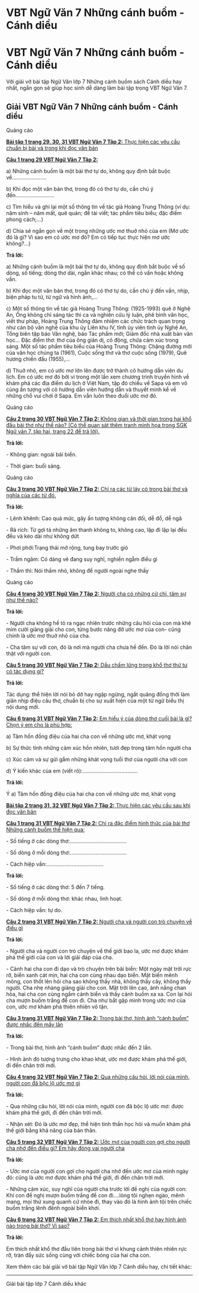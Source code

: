 # VBT Ngữ Văn 7 Những cánh buồm - Cánh diều

# VBT Ngữ Văn 7 Những cánh buồm - Cánh diều

Với giải vở bài tập Ngữ Văn lớp 7 Những cánh buồm sách Cánh diều hay nhất, ngắn gọn sẽ giúp học sinh dễ dàng làm bài tập trong VBT Ngữ Văn 7.

## Giải VBT Ngữ Văn 7 Những cánh buồm - Cánh diều

Quảng cáo

[**Bài tập 1 trang 29, 30, 31 VBT Ngữ Văn 7 Tập 2:** Thực hiện các yêu cầu chuẩn bị bài và trong khi đọc văn bản](https://vietjack.com/vbt-ngu-van-7-cd/bai-tap-1-trang-29-30-31-vbt-ngu-van-lop-7-tap-2.jsp)

[**Câu 1 trang 29 VBT Ngữ Văn 7 Tập 2:**](https://vietjack.com/vbt-ngu-van-7-cd/cau-1-trang-29-vth-ngu-van-lop-7-tap-2.jsp)

a) Những cánh buồm là một bài thơ tự do, không quy định bắt buộc về....................... 

b) Khi đọc một văn bản thơ, trong đó có thơ tự do, cần chú ý đến.......................... 

c) Tìm hiểu và ghi lại một số thông tin về tác giả Hoàng Trung Thông (ví dụ: năm sinh – năm mất, quê quán; đề tài viết; tác phẩm tiêu biểu; đặc điểm phong cách;...)

d) Chia sẻ ngắn gọn về một trong những ước mơ thuở nhỏ của em (Mơ ước đó là gì? Vì sao em có ước mơ đó? Em có tiếp tục thực hiện mơ ước không?...)

**Trả lời:**

a) Những cánh buồm là một bài thơ tự do, không quy định bắt buộc về số dòng, số tiếng; dòng thơ dài, ngắn khác nhau; có thể có vần hoặc không vần.

b) Khi đọc một văn bản thơ, trong đó có thơ tự do, cần chú ý đến vần, nhịp, biện pháp tu từ, từ ngữ và hình ảnh,...

c) Một số thông tin về tác giả Hoàng Trung Thông: (1925-1993) quê ở Nghệ An, Ông không chỉ sáng tác thi ca và nghiên cứu lý luận, phê bình văn học, viết thư pháp, Hoàng Trung Thông đảm nhiệm các chức trách quan trọng như cán bộ văn nghệ của khu ủy Liên khu IV, tỉnh ủy viên tỉnh ủy Nghệ An, Tổng biên tập báo Văn nghệ, báo Tác phẩm mới; Giám đốc nhà xuất bản văn học… Đặc điểm thơ: thơ của ông giản dị, cô động, chứa cảm xúc trong sáng. Một số tác phẩm tiêu biểu của Hoàng Trung Thông: Chặng đường mới của văn học chúng ta (1961), Cuộc sống thơ và thơ cuộc sống (1979), Quê hương chiến đấu (1955),...

d) Thuở nhỏ, em có ước mơ lớn lên được trở thành cô hướng dẫn viên du lịch. Em có ước mơ đó bởi vì trong một lần xem chương trình truyền hình về khám phá các địa điểm du lịch ở Việt Nam, tập đó chiếu về Sapa và em vô cùng ấn tượng với cô hướng dẫn viên hướng dẫn và thuyết minh kể về những chỗ vui chơi ở Sapa. Em vẫn luôn theo đuổi ước mơ đó.

Quảng cáo

[**Câu 2 trang 30 VBT Ngữ Văn 7 Tập 2:** Không gian và thời gian trong hai khổ đầu bài thơ như thế nào? (Có thể quan sát thêm tranh minh họa trong SGK Ngữ văn 7, tập hai, trang 22 để trả lời).](https://vietjack.com/vbt-ngu-van-7-cd/cau-2-trang-30-vth-ngu-van-lop-7-tap-2.jsp)

**Trả lời:**

\- Không gian: ngoài bãi biển.

\- Thời gian: buổi sáng.

Quảng cáo

[**Câu 3 trang 30 VBT Ngữ Văn 7 Tập 2:** Chỉ ra các từ láy có trong bài thơ và nghĩa của các từ đó.](https://vietjack.com/vbt-ngu-van-7-cd/cau-3-trang-30-vth-ngu-van-lop-7-tap-2.jsp)

**Trả lời:**

\- Lênh khênh: Cao quá mức, gây ấn tượng không cân đối, dễ đổ, dễ ngã

\- Rả rích: Từ gợi tả những âm thanh không to, không cao, lặp đi lặp lại đều đều và kéo dài như không dứt

\- Phơi phới:Trạng thái mở rộng, tung bay trước gió

\- Trầm ngâm: Có dáng vẻ đang suy nghĩ, nghiền ngẫm điều gì

\- Thầm thì: Nói thầm nhỏ, không để người ngoài nghe thấy

Quảng cáo

[**Câu 4 trang 30 VBT Ngữ Văn 7 Tập 2:** Người cha có những cử chỉ, tâm sự như thế nào?](https://vietjack.com/vbt-ngu-van-7-cd/cau-4-trang-30-vth-ngu-van-lop-7-tap-2.jsp)

**Trả lời:**

\- Người cha không hề tỏ ra ngạc nhiên trước những câu hỏi của con mà khẽ mỉm cười giảng giải cho con, từng bước nâng đỡ ước mơ của con- cũng chính là ước mơ thuở nhỏ của cha. 

\- Cha tâm sự với con, đó là nơi mà người cha chưa hề đến. Đó là lời nói chân thật với người con.

[**Câu 5 trang 30 VBT Ngữ Văn 7 Tập 2:** Dấu chấm lửng trong khổ thơ thứ tư có tác dụng gì?](https://vietjack.com/vbt-ngu-van-7-cd/cau-5-trang-30-vth-ngu-van-lop-7-tap-2.jsp)

**Trả lời:**

Tác dụng: thể hiện lời nói bỏ dở hay ngập ngừng, ngắt quãng đồng thời làm giãn nhịp điệu câu thơ, chuẩn bị cho sự xuất hiện của một từ ngữ biểu thị nội dung mới.

[**Câu 6 trang 31 VBT Ngữ Văn 7 Tập 2:** Em hiểu ý của dòng thơ cuối bài là gì? Chọn ý em cho là phù hợp:](https://vietjack.com/vbt-ngu-van-7-cd/cau-6-trang-31-vth-ngu-van-lop-7-tap-2.jsp)

a) Tâm hồn đồng điệu của hai cha con về những ước mơ, khát vọng

b) Sự thức tỉnh những cảm xúc hồn nhiên, tươi đẹp trong tâm hồn người cha

c) Xúc cảm và sự gửi gắm những khát vọng tuổi thơ của người cha với con

d) Ý kiến khác của em (viết rõ):..................................... 

**Trả lời:**

Ý a) Tâm hồn đồng điệu của hai cha con về những ước mơ, khát vọng

[**Bài tập 2 trang 31, 32 VBT Ngữ Văn 7 Tập 2:** Thực hiện các yêu cầu sau khi đọc văn bản](https://vietjack.com/vbt-ngu-van-7-cd/bai-tap-2-trang-31-32-vbt-ngu-van-lop-7-tap-2.jsp)

[**Câu 1 trang 31 VBT Ngữ Văn 7 Tập 2:** Chỉ ra đặc điểm hình thức của bài thơ Những cánh buồm thể hiện qua:](https://vietjack.com/vbt-ngu-van-7-cd/cau-1-trang-31-vth-ngu-van-lop-7-tap-2.jsp)

\- Số tiếng ở các dòng thơ:...................................... 

\- Số dòng ở mỗi dòng thơ:...................................... 

\- Cách hiệp vần:...................................... 

**Trả lời:**

\- Số tiếng ở các dòng thơ: 5 đến 7 tiếng.

\- Số dòng ở mỗi dòng thơ: khác nhau, linh hoạt.

\- Cách hiệp vần: tự do.

[**Câu 2 trang 31 VBT Ngữ Văn 7 Tập 2:** Người cha và người con trò chuyện về điều gì](https://vietjack.com/vbt-ngu-van-7-cd/cau-2-trang-31-vth-ngu-van-lop-7-tap-2.jsp)

**Trả lời:**

\- Người cha và người con trò chuyện về thế giới bao la, ước mơ được khám phá thế giới của con và lời giải đáp của cha.

\- Cảnh hai cha con đi dạo và trò chuyện trên bãi biển: Một ngày mặt trời rực rỡ, biển xanh cát mịn, hai cha con cùng nhau dạo biển. Mặt biển mênh mông, con thốt lên hỏi cha sao không thấy nhà, không thấy cây, không thấy người. Cha nhẹ nhàng giảng giải cho con. Mặt trời lên cao, ánh nắng chan hòa, hai cha con cùng ngắm cảnh biển và thấy cánh buồm xa xa. Con lại hỏi cha mượn buồm trắng để con đi. Cha như bắt gặp mình trong ước mơ của con, ước mơ khám phá thiên nhiên vô tận. 

[**Câu 3 trang 31 VBT Ngữ Văn 7 Tập 2:** Trong bài thơ, hình ảnh “cánh buồm” được nhắc đến mấy lần](https://vietjack.com/vbt-ngu-van-7-cd/cau-3-trang-31-vth-ngu-van-lop-7-tap-2.jsp)

**Trả lời:**

\- Trong bài thơ, hình ảnh “cánh buồm” được nhắc đến 2 lần.

\- Hình ảnh đó tượng trưng cho khao khát, ước mơ được khám phá thế giới, đi đến chân trời mới.

[**Câu 4 trang 32 VBT Ngữ Văn 7 Tập 2:** Qua những câu hỏi, lời nói của mình, người con đã bộc lộ ước mơ gì](https://vietjack.com/vbt-ngu-van-7-cd/cau-4-trang-32-vth-ngu-van-lop-7-tap-2.jsp)

**Trả lời:**

\- Qua những câu hỏi, lời nói của mình, người con đã bộc lộ ước mơ: được khám phá thế giới, đi đến chân trời mới.

\- Nhận xét: Đó là ước mơ đẹp, thể hiện tinh thần học hỏi và muốn khám phá thế giới bằng khả năng của bản thân.

[**Câu 5 trang 32 VBT Ngữ Văn 7 Tập 2:** Ước mơ của người con gợi cho người cha nhớ đến điều gì? Em hãy đóng vai người cha](https://vietjack.com/vbt-ngu-van-7-cd/cau-5-trang-32-vth-ngu-van-lop-7-tap-2.jsp)

**Trả lời:**

\- Ước mơ của người con gợi cho người cha nhớ đến ước mơ của mình ngày đó: cũng là ước mơ được khám phá thế giới, đi đến chân trời mới.

\- Những cảm xúc, suy nghĩ của người cha trước lời đề nghị của người con: Khi con đề nghị mượn buồm trắng để con đi….lòng tôi nghẹn ngào, mênh mang, mọi thứ xung quanh cứ nhòe đi, thay vào đó là hình ảnh tôi trên chiếc buồm trắng lênh đênh ngoài biển khơi.

[**Câu 6 trang 32 VBT Ngữ Văn 7 Tập 2:** Em thích nhất khổ thơ hay hình ảnh nào trong bài thơ? Vì sao?](https://vietjack.com/vbt-ngu-van-7-cd/cau-6-trang-32-vth-ngu-van-lop-7-tap-2.jsp)

**Trả lời:**

Em thích nhất khổ thơ đầu tiên trong bài thơ vì khung cảnh thiên nhiên rực rỡ, tràn đầy sức sống cùng với chiếc bóng của hai cha con.

Xem thêm các bài giải vở bài tập Ngữ Văn lớp 7 Cánh diều hay, chi tiết khác:

* * *

Giải bài tập lớp 7 Cánh diều khác
